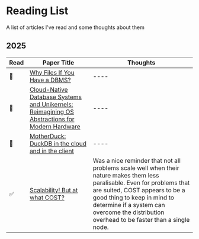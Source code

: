 # Reading List
A list of articles I've read and some thoughts about them

## 2025

| Read | Paper Title    | Thoughts |
| -------- | ------- | ---- |
| :black_square_button: | [Why Files If You Have a DBMS?](https://www.cs.cit.tum.de/fileadmin/w00cfj/dis/papers/blob.pdf)    | ---- |
| :black_square_button: | [Cloud-Native Database Systems and Unikernels: Reimagining OS Abstractions for Modern Hardware](https://www.cs.cit.tum.de/fileadmin/w00cfj/dis/papers/cumulus.pdf)    | ---- |
| :black_square_button: | [MotherDuck: DuckDB in the cloud and in the client](https://www.cidrdb.org/cidr2024/papers/p46-atwal.pdf)     | ---- |
| :white_check_mark:    | [Scalability! But at what COST?](https://www.usenix.org/system/files/conference/hotos15/hotos15-paper-mcsherry.pdf)    | Was a nice reminder that not all problems scale well when their nature makes them less paralisable. Even for problems that are suited, COST appears to be a good thing to keep in mind to determine if a system can overcome the distribution overhead to be faster than a single node.  |
